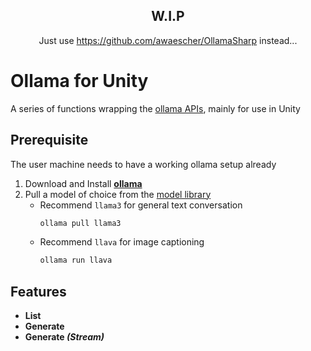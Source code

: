 ﻿<h2 align="center">W.I.P</h2>

<p align="center">
Just use <a href="https://github.com/awaescher/OllamaSharp">https://github.com/awaescher/OllamaSharp</a> instead...
</p>

# Ollama for Unity
A series of functions wrapping the [ollama APIs](https://github.com/ollama/ollama/blob/main/docs/api.md), mainly for use in Unity

## Prerequisite
The user machine needs to have a working ollama setup already

1. Download and Install [**ollama**](https://ollama.com/)
2. Pull a model of choice from the [model library](https://ollama.com/library)
    - Recommend `llama3` for general text conversation
        ```bash
        ollama pull llama3
        ```
    - Recommend `llava` for image captioning
        ```bash
        ollama run llava
        ```

## Features

- **List**
- **Generate**
- **Generate *(Stream)***
